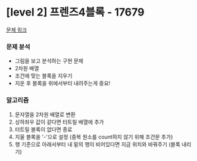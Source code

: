 # [level 2] 프렌즈4블록 - 17679

[문제 링크](https://school.programmers.co.kr/learn/courses/30/lessons/17679?language=javascript)

### 문제 분석

- 그림을 보고 분석하는 구현 문제
- 2차원 배열
- 조건에 맞는 블록을 지우기
- 지운 후 블록을 위에서부터 내려주는게 중요!

### 알고리즘

1. 문자열을 2차원 배열로 변환
2. 상하좌우 값이 같다면 터트릴 배열에 추가
3. 터트릴 블록이 없다면 종료
4. 지울 블록을 '-'으로 설정 (중복 원소를 count하지 않기 위해 조건문 추가)
5. 행 기준으로 아래서부터 내 밑의 행이 비어있다면 지금 위치와 바꿔주기 (블록 내리기)
